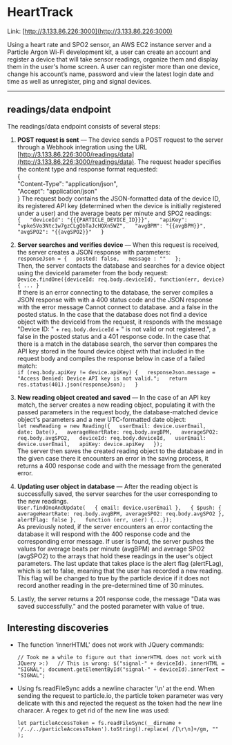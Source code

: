 # HeartTrack

Link: [http://3.133.86.226:3000](http://3.133.86.226:3000)

Using a heart rate and SPO2 sensor, an AWS EC2 instance server and a Particle Argon Wi-Fi development kit, a user can create an account and register a device that will take sensor readings, organize them and display them in the user's home screen. A user can register more than one device, change his account’s name, password and view the latest login date and time as well as unregister, ping and signal devices.
***

## readings/data endpoint
The readings/data endpoint consists of several steps:

1. **POST request is sent** –– The device sends a POST request to the server through a Webhook integration using the URL [http://3.133.86.226:3000/readings/data](http://3.133.86.226:3000/readings/data). The  request header specifies the content type and response format requested:  
    {  
      "Content-Type": "application/json",  
      "Accept": "application/json"  
    }
  The request body contains the JSON-formatted data of the device ID, its registered API key (determined when the device is initially registered under a user) and the average beats per minute and SPO2 readings:  
`{  
    "deviceId": "{{{PARTICLE_DEVICE_ID}}}",  
    "apiKey": "vpke5Vo3Ntc1w7gzCLgQbTaJcHQXn5WZ",  
    "avgBPM": "{{avgBPM}}",  
    "avgSPO2": "{{avgSPO2}}"  
}`  

2. **Server searches and verifies device** –– When this request is received, the server creates a JSON response with parameters:  
`responseJson = {  
    posted: false,  
    message : ""  
  };`  
  Then, the server contacts the database and searches for a device object using the deviceId parameter from the body request:  
  `Device.findOne({deviceId: req.body.deviceId}, function(err, device) { ... }`  
  If there is an error connecting to the database, the server compiles a JSON response with  with a 400 status code and the JSON response with the  error message Cannot connect to database. and a false in the posted status. In the case that the database does not find a device object with the deviceId from the request, it responds with the message "Device ID: " + `req.body.deviceId` + " is not valid or not registered.", a false in the posted status and a 401 response code. In the case that there is a match in the database search, the server then compares the API key stored in the found device object with that included in the request body and compiles the response below in case of a failed match:  
  `if (req.body.apiKey != device.apiKey) {  
    responseJson.message = "Access Denied: Device API key is not valid.";  
    return res.status(401).json(responseJson);  
  }`  

3.  **New reading object created and saved** –– In the case of an API key match, the server creates a new reading object, populating it with the passed parameters in the request body, the database-matched device object's parameters and a new UTC-formatted date object:  
  `let newReading = new Reading({  
    userEmail: device.userEmail,  
    date: Date(),  
    averageHeartRate: req.body.avgBPM,  
    averageSPO2: req.body.avgSPO2,  
    deviceId: req.body.deviceId,  
    userEmail: device.userEmail,  
    apiKey: device.apiKey  
  });`  
  The server then saves the created reading object to the database and in the given case there it encounters an error in the saving process, it returns a 400 response code and with the message from the generated error.

  4.  **Updating user object in database** –– After the reading object is successfully saved, the server searches for the user corresponding to the new readings.  
  `User.findOneAndUpdate(  
    { email: device.userEmail },  
    { $push: { averageHeartRate: req.body.avgBPM, averageSPO2: req.body.avgSPO2 }, alertFlag: false },  
    function (err, user) {...});`  
  As previously noted, if the server encounters an error contacting the database it will respond with the 400 response code and the corresponding error message. If user is found, the server pushes the values for average beats per minute (avgBPM) and average SPO2 (avgSPO2) to the arrays that hold these readings in the user's object parameters. The last update that takes place is the alert flag (alertFLag), which is set to false, meaning that the user has recorded a new reading. This flag will be changed to true by the particle device if it does not record another reading in the pre-determined time of 30 minutes.

  5. Lastly, the server returns a 201 response code, the message "Data was saved successfully." and the posted parameter with value of true.  

## Interesting discoveries
* The function 'innerHTML' does not work with JQuery commands:  

  `// Took me a while to figure out that innerHTML does not work with JQuery >:)  
  // This is wrong: $("signal-" + deviceId). innerHTML = "SIGNAL";
  document.getElementById("signal-" + deviceId).innerText = "SIGNAL";`

* Using fs.readFileSync adds a newline character '\n' at the end. When sending the request to particle.io, the particle token parameter was very delicate with this and rejected the request as the token had the new line characer. A regex to get rid of the new line was used:

  `let particleAccessToken = fs.readFileSync(__dirname + '/../../particleAccessToken').toString().replace( /[\r\n]+/gm, "" );`
